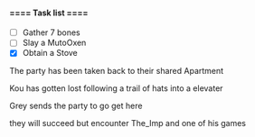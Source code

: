 #### ==== Task list ====
- [ ] Gather 7 bones
- [ ] Slay a MutoOxen
- [x] Obtain a Stove

The party has been taken back to their shared Apartment

Kou has gotten lost following a trail of hats into a elevater

Grey sends the party to go get here

they will succeed but encounter The_Imp and one of his games

